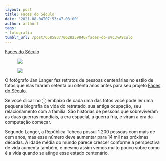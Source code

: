 ```yaml
---
layout: post
title: Faces do Século
date: '2021-08-04T07:53:47-03:00'
author: arthurf
tags:
- fotografia
tumblr_url: /post/658583770628259840/faces-do-s%C3%A9culo
---
```

[Faces do Século](http://www.janlanger.net/en/Stoleti-cesi)
<figure class="tmblr-full" data-orig-height="600" data-orig-width="800"><img src="https://64.media.tumblr.com/3fe2aa3e2a0555f31175587306b9bdf2/4a04842b16503760-71/s540x810/dc231fb7f31d182a0cb7ecdc32aa1f6ff2cc356a.jpg" data-orig-height="600" data-orig-width="800"></figure><figure class="tmblr-full" data-orig-height="433" data-orig-width="600"><img src="https://64.media.tumblr.com/37302162108130046f241e894baaed4f/4a04842b16503760-aa/s540x810/e2a1cd125f7041d55ee5a70f08d7a51c9d4f0e25.jpg" data-orig-height="433" data-orig-width="600"></figure>

O fotógrafo Jan Langer fez retratos de pessoas centenárias no estilo de fotos que elas tiraram setenta ou oitenta anos antes para seu projeto [Faces do Século](http://www.janlanger.net/en/Stoleti-cesi?img=1).

Se você clicar no ⓘ embaixo de cada uma das fotos você pode ler uma pequena biografia da vida do retratado, sua antiga ocupação, seu relacionamento com a família. São histórias de pessoas que sobreviveram as duas guerras mundiais, a era espacial, a guerra fria, e viram a era da computação começar.

Segundo Langer, a República Tcheca possui 1.200 pessoas com mais de cem anos, mas esse número deve aumentar para 14 mil nas próximas décadas. A idade média do mundo parece crescer conforme a perspectiva de vida aumenta também, e mesmo assim vemos muito pouco sobre como é a vida quando se atinge esse estado centenário.


